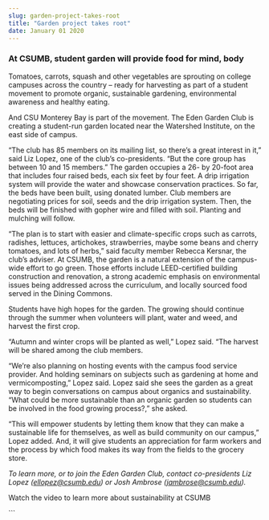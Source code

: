 ```yaml
---
slug: garden-project-takes-root
title: "Garden project takes root"
date: January 01 2020
---
```


 
<h3>At CSUMB, student garden will provide food for mind, body</h3>
<p>
  Tomatoes, carrots, squash and other vegetables are sprouting on college
  campuses across the country – ready for harvesting as part of a student
  movement to promote organic, sustainable gardening, environmental awareness
  and healthy eating.
</p>
<p>
  And CSU Monterey Bay is part of the movement. The Eden Garden Club is creating
  a student-run garden located near the Watershed Institute, on the east side of
  campus.
</p>
<p>
  “The club has 85 members on its mailing list, so there’s a great interest in
  it,” said Liz Lopez, one of the club’s co-presidents. “But the core group has
  between 10 and 15 members.” The garden occupies a 26- by 20-foot area that
  includes four raised beds, each six feet by four feet. A drip irrigation
  system will provide the water and showcase conservation practices. So far, the
  beds have been built, using donated lumber. Club members are negotiating
  prices for soil, seeds and the drip irrigation system. Then, the beds will be
  finished with gopher wire and filled with soil. Planting and mulching will
  follow.
</p>
<p>
  “The plan is to start with easier and climate-specific crops such as carrots,
  radishes, lettuces, artichokes, strawberries, maybe some beans and cherry
  tomatoes, and lots of herbs,” said faculty member Rebecca Kersnar, the club’s
  adviser. At CSUMB, the garden is a natural extension of the campus-wide effort
  to go green. Those efforts include LEED-certified building construction and
  renovation, a strong academic emphasis on environmental issues being addressed
  across the curriculum, and locally sourced food served in the Dining Commons.
</p>
<p>
  Students have high hopes for the garden. The growing should continue through
  the summer when volunteers will plant, water and weed, and harvest the first
  crop.
</p>
<p>
  “Autumn and winter crops will be planted as well,” Lopez said. “The harvest
  will be shared among the club members.
</p>
<p>
  “We’re also planning on hosting events with the campus food service provider.
  And holding seminars on subjects such as gardening at home and
  vermicomposting,” Lopez said. Lopez said she sees the garden as a great way to
  begin conversations on campus about organics and sustainability. “What could
  be more sustainable than an organic garden so students can be involved in the
  food growing process?,” she asked.
</p>
<p>
  “This will empower students by letting them know that they can make a
  sustainable life for themselves, as well as build community on our campus,”
  Lopez added. And, it will give students an appreciation for farm workers and
  the process by which food makes its way from the fields to the grocery store.
</p>
<p>
  <em
    >To learn more, or to join the Eden Garden Club, contact co-presidents Liz
    Lopez (<a href="mailto:ellopez@csumb.edu">ellopez@csumb.edu</a>) or Josh
    Ambrose (<a href="mailto:jambrose@csumb.edu">jambrose@csumb.edu</a>).</em
  >
</p>
<p>Watch the video to learn more about sustainability at CSUMB</p>
```
